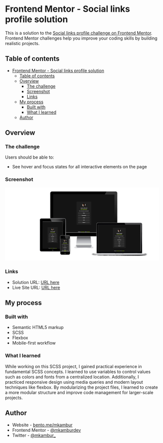 # Frontend Mentor - Social links profile solution

This is a solution to the [Social links profile challenge on Frontend Mentor](https://www.frontendmentor.io/challenges/social-links-profile-UG32l9m6dQ). Frontend Mentor challenges help you improve your coding skills by building realistic projects. 

## Table of contents

- [Frontend Mentor - Social links profile solution](#frontend-mentor---social-links-profile-solution)
	- [Table of contents](#table-of-contents)
	- [Overview](#overview)
		- [The challenge](#the-challenge)
		- [Screenshot](#screenshot)
		- [Links](#links)
	- [My process](#my-process)
		- [Built with](#built-with)
		- [What I learned](#what-i-learned)
	- [Author](#author)

## Overview

### The challenge

Users should be able to:

- See hover and focus states for all interactive elements on the page

### Screenshot
![](./src/assets/images/social-responsive.png)

### Links

- Solution URL: [URL here](https://www.frontendmentor.io/solutions/social-links-profile-scss-flexbox-14YRlXR7zo)
- Live Site URL: [URL here](https://social-links-profile-main-five-delta.vercel.app/)

## My process

### Built with

- Semantic HTML5 markup
- SCSS
- Flexbox
- Mobile-first workflow

### What I learned

While working on this SCSS project, I gained practical experience in fundamental SCSS concepts. I learned to use variables to control values such as colors and fonts from a centralized location. Additionally, I practiced responsive design using media queries and modern layout techniques like flexbox. By modularizing the project files, I learned to create a more modular structure and improve code management for larger-scale projects.

## Author

- Website - [bento.me/mkambur](https://bento.me/mkambur)
- Frontend Mentor - [@mkamburdev](https://www.frontendmentor.io/profile/mkamburdev)
- Twitter - [@mkambur_](https://www.twitter.com/mkambur_)